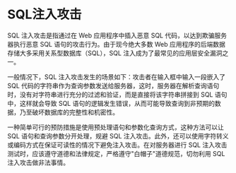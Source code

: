 # SQL注入攻击

SQL 注入攻击是指通过在 Web 应用程序中插入恶意 SQL 代码，以达到欺骗服务器执行恶意 SQL 语句的攻击行为。由于现今绝大多数 Web 应用程序的后端数据存储大多采用关系型数据库（SQL），SQL 注入成为了最常见的应用层安全漏洞之一。

一般情况下，SQL 注入攻击发生的场景如下：攻击者在输入框中输入一段嵌入了 SQL 代码的字符串作为查询参数发送给服务器，这时，服务器在解析查询语句时，没有对字符串进行充分的过滤和验证，而是直接将该字符串拼接到 SQL 语句中，这样就会导致 SQL 语句的逻辑发生错误，从而可能导致查询到非预期的数据，乃至破坏数据库的完整性和机密性。

一种简单可行的预防措施是使用预处理语句和参数化查询方式，这种方法可以让 SQL 语句和查询参数分开处理，规避 SQL 注入攻击。此外，还可以使用字符转义或编码方式在保证可读性的情况下避免注入攻击。在对服务器进行 SQL 注入攻击测试时，应该遵守道德和法律规定，严格遵守"白帽子"道德规范，切勿利用 SQL 注入攻击做非法事情。